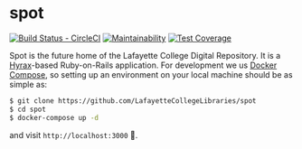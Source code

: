 spot
====

[![Build Status - CircleCI](https://circleci.com/gh/LafayetteCollegeLibraries/spot/tree/release.svg?style=svg)](https://circleci.com/gh/LafayetteCollegeLibraries/spot/tree/release)
[![Maintainability](https://api.codeclimate.com/v1/badges/41507959fedd0b4c973f/maintainability)](https://codeclimate.com/github/LafayetteCollegeLibraries/spot/maintainability)
[![Test Coverage](https://api.codeclimate.com/v1/badges/41507959fedd0b4c973f/test_coverage)](https://codeclimate.com/github/LafayetteCollegeLibraries/spot/test_coverage)

Spot is the future home of the Lafayette College Digital Repository.
It is a [Hyrax]-based Ruby-on-Rails application. For development we us [Docker Compose],
so setting up an environment on your local machine should be as simple as:

```bash
$ git clone https://github.com/LafayetteCollegeLibraries/spot
$ cd spot
$ docker-compose up -d
```

and visit `http://localhost:3000` :tada:.

[Hyrax]: https://hyrax.samvera.org
[Docker Compose]: https://docs.docker.com/compose
